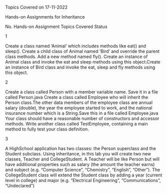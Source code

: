Topics Covered on 17-11-2022

Hands-on Assignments for Inheritance

No. Hands-on Assignment Topics Covered Status

1

Create a class named ‘Animal’ which includes methods like eat() and sleep(). Create a child class of Animal named ‘Bird’ and override the parent class methods. Add a new method named fly(). Create an instance of Animal class and invoke the eat and sleep methods using this object.Create an instance of Bird class and invoke the eat, sleep and fly methods using this object.

2

Create a class called Person with a member variable name. Save it in a file called Person.java Create a class called Employee who will inherit the Person class.The other data members of the employee class are annual salary (double), the year the employee started to work, and the national insurance number which is a String.Save this in a file called Employee.java Your class should have a reasonable number of constructors and accessor methods. Write another class called TestEmployee, containing a main method to fully test your class definition.

3

A HighSchool application has two classes: the Person superclass and the Student subclass. Using inheritance, in this lab you will create two new classes, Teacher and CollegeStudent. A Teacher will be like Person but will have additional properties such as salary (the amount the teacher earns) and subject (e.g. “Computer Science”, “Chemistry”, “English”, “Other”). The CollegeStudent class will extend the Student class by adding a year (current level in college) and major (e.g. “Electrical Engineering”, “Communications”, “Undeclared”)
